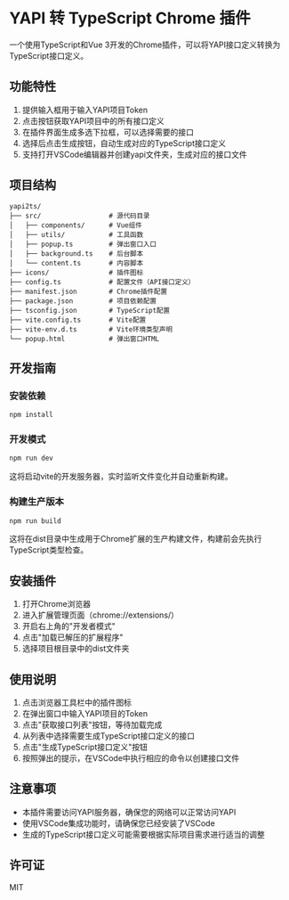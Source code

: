 # YAPI 转 TypeScript Chrome 插件

一个使用TypeScript和Vue 3开发的Chrome插件，可以将YAPI接口定义转换为TypeScript接口定义。

## 功能特性

1. 提供输入框用于输入YAPI项目Token
2. 点击按钮获取YAPI项目中的所有接口定义
3. 在插件界面生成多选下拉框，可以选择需要的接口
4. 选择后点击生成按钮，自动生成对应的TypeScript接口定义
5. 支持打开VSCode编辑器并创建yapi文件夹，生成对应的接口文件

## 项目结构

```
yapi2ts/
├── src/                 # 源代码目录
│   ├── components/      # Vue组件
│   ├── utils/           # 工具函数
│   ├── popup.ts         # 弹出窗口入口
│   ├── background.ts    # 后台脚本
│   └── content.ts       # 内容脚本
├── icons/               # 插件图标
├── config.ts            # 配置文件（API接口定义）
├── manifest.json        # Chrome插件配置
├── package.json         # 项目依赖配置
├── tsconfig.json        # TypeScript配置
├── vite.config.ts       # Vite配置
├── vite-env.d.ts        # Vite环境类型声明
└── popup.html           # 弹出窗口HTML
```

## 开发指南

### 安装依赖

```bash
npm install
```

### 开发模式

```bash
npm run dev
```

这将启动vite的开发服务器，实时监听文件变化并自动重新构建。

### 构建生产版本

```bash
npm run build
```

这将在dist目录中生成用于Chrome扩展的生产构建文件，构建前会先执行TypeScript类型检查。

## 安装插件

1. 打开Chrome浏览器
2. 进入扩展管理页面（chrome://extensions/）
3. 开启右上角的"开发者模式"
4. 点击"加载已解压的扩展程序"
5. 选择项目根目录中的dist文件夹

## 使用说明

1. 点击浏览器工具栏中的插件图标
2. 在弹出窗口中输入YAPI项目的Token
3. 点击"获取接口列表"按钮，等待加载完成
4. 从列表中选择需要生成TypeScript接口定义的接口
5. 点击"生成TypeScript接口定义"按钮
6. 按照弹出的提示，在VSCode中执行相应的命令以创建接口文件

## 注意事项

- 本插件需要访问YAPI服务器，确保您的网络可以正常访问YAPI
- 使用VSCode集成功能时，请确保您已经安装了VSCode
- 生成的TypeScript接口定义可能需要根据实际项目需求进行适当的调整

## 许可证

MIT